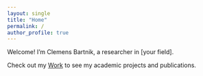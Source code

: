 ```yaml
---
layout: single
title: "Home"
permalink: /
author_profile: true
---
```


Welcome! I’m Clemens Bartnik, a researcher in [your field].

Check out my [Work](/work/) to see my academic projects and publications.